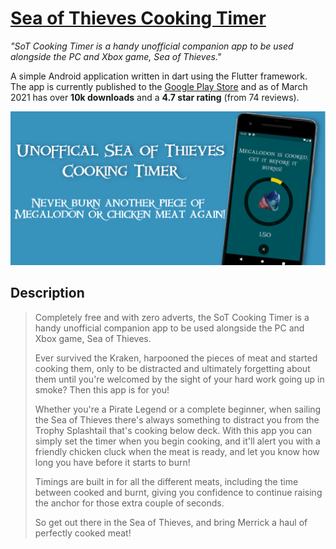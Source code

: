 # [Sea of Thieves Cooking Timer](https://play.google.com/store/apps/details?id=uk.ryanlaycock.sottimer)

_"SoT Cooking Timer is a handy unofficial companion app to be used alongside the PC and Xbox game, Sea of Thieves."_

A simple Android application written in dart using the Flutter framework. The app is currently published to the [Google Play Store](https://play.google.com/store/apps/details?id=uk.ryanlaycock.sottimer) and as of March 2021 has over **10k downloads** and a **4.7 star rating** (from 74 reviews).

![Play Store Banner](banner.png)

## Description
> Completely free and with zero adverts, the SoT Cooking Timer is a handy unofficial companion app to be used alongside the PC and Xbox game, Sea of Thieves.  
>
> Ever survived the Kraken, harpooned the pieces of meat and started cooking them, only to be distracted and ultimately forgetting about them until you're welcomed by the sight of your hard work going up in smoke? Then this app is for you!
>
> Whether you're a Pirate Legend or a complete beginner, when sailing the Sea of Thieves there's always something to distract you from the Trophy Splashtail that's cooking below deck. With this app you can simply set the timer when you begin cooking, and it'll alert you with a friendly chicken cluck when the meat is ready, and let you know how long you have before it starts to burn!
>
> Timings are built in for all the different meats, including the time between cooked and burnt, giving you confidence to continue raising the anchor for those extra couple of seconds.
> 
> So get out there in the Sea of Thieves, and bring Merrick a haul of perfectly cooked meat!

